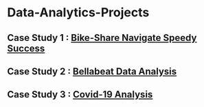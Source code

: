 # Data-Analytics-Projects

## Case Study 1 : [Bike-Share Navigate Speedy Success](https://github.com/AndreasAvgou/Data-Analytics-Projects/tree/main/Case%20Study%201)

## Case Study 2 : [Bellabeat Data Analysis](https://github.com/AndreasAvgou/Data-Analytics-Projects/tree/main/Case%20Study%202)

## Case Study 3 : [Covid-19 Analysis](https://github.com/AndreasAvgou/Data-Analytics-Projects/tree/main/Case%20Study%203)
